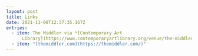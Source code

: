 ```yaml
---
layout: post
title: Links
date: 2021-11-08T12:37:35.167Z
entries:
  - item: The Middler via *[Contemporary Art
      Library](https://www.contemporaryartlibrary.org/venue/the-middler-11138)*
  - item: "[t﻿hemiddler.com](https://themiddler.com/)"
---
```

